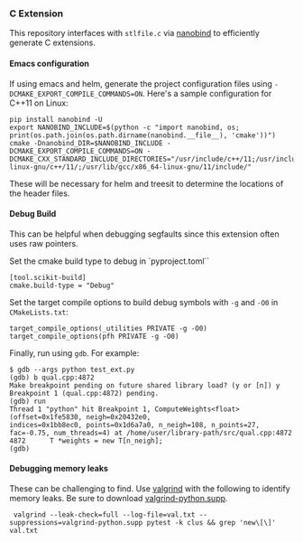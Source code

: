 ### C Extension

This repository interfaces with `stlfile.c` via
[nanobind](https://github.com/wjakob/nanobind) to efficiently generate C
extensions.

#### Emacs configuration

If using emacs and helm, generate the project configuration files using `-DCMAKE_EXPORT_COMPILE_COMMANDS=ON`. Here's a sample configuration for C++11 on Linux:

```
pip install nanobind -U
export NANOBIND_INCLUDE=$(python -c "import nanobind, os; print(os.path.join(os.path.dirname(nanobind.__file__), 'cmake'))")
cmake -Dnanobind_DIR=$NANOBIND_INCLUDE -DCMAKE_EXPORT_COMPILE_COMMANDS=ON -DCMAKE_CXX_STANDARD_INCLUDE_DIRECTORIES="/usr/include/c++/11;/usr/include/x86_64-linux-gnu/c++/11/;/usr/lib/gcc/x86_64-linux-gnu/11/include/"
```

These will be necessary for helm and treesit to determine the locations of the header files.


#### Debug Build

This can be helpful when debugging segfaults since this extension often uses raw pointers.


Set the cmake build type to debug in `pyproject.toml``
```
[tool.scikit-build]
cmake.build-type = "Debug"
```

Set the target compile options to build debug symbols with `-g` and `-O0` in `CMakeLists.txt`:

```
target_compile_options(_utilities PRIVATE -g -O0)
target_compile_options(pfh PRIVATE -g -O0)
```

Finally, run using `gdb`. For example:

```
$ gdb --args python test_ext.py
(gdb) b qual.cpp:4872
Make breakpoint pending on future shared library load? (y or [n]) y
Breakpoint 1 (qual.cpp:4872) pending.
(gdb) run
Thread 1 "python" hit Breakpoint 1, ComputeWeights<float> (offset=0x1fe5830, neigh=0x20432e0,
indices=0x1bb8ec0, points=0x1d6a7a0, n_neigh=108, n_points=27, fac=-0.75, num_threads=4) at /home/user/library-path/src/qual.cpp:4872
4872      T *weights = new T[n_neigh];
(gdb)
```

#### Debugging memory leaks

These can be challenging to find. Use [valgrind](https://valgrind.org/) with the following to identify memory leaks. Be sure to download [valgrind-python.supp](https://github.com/python/cpython/blob/main/Misc/valgrind-python.supp).

```
 valgrind --leak-check=full --log-file=val.txt --suppressions=valgrind-python.supp pytest -k clus && grep 'new\[\]' val.txt
 ```
